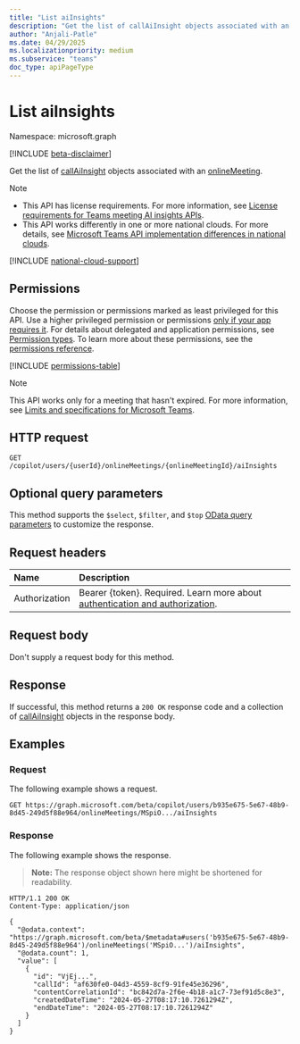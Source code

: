 ```yaml
---
title: "List aiInsights"
description: "Get the list of callAiInsight objects associated with an onlineMeeting."
author: "Anjali-Patle"
ms.date: 04/29/2025
ms.localizationpriority: medium
ms.subservice: "teams"
doc_type: apiPageType
---
```


# List aiInsights

Namespace: microsoft.graph

[!INCLUDE [beta-disclaimer](../../includes/beta-disclaimer.md)]

Get the list of [callAiInsight](../resources/callaiinsight.md) objects associated with an [onlineMeeting](../resources/onlinemeeting.md).

> [!NOTE]
> * This API has license requirements. For more information, see [License requirements for Teams meeting AI insights APIs](/graph/teams-licenses#license-requirements-for-teams-meeting-ai-insights-apis).
> * This API works differently in one or more national clouds. For more details, see [Microsoft Teams API implementation differences in national clouds](/graph/teamwork-national-cloud-differences).

[!INCLUDE [national-cloud-support](../../includes/global-only.md)]

## Permissions

Choose the permission or permissions marked as least privileged for this API. Use a higher privileged permission or permissions [only if your app requires it](/graph/permissions-overview#best-practices-for-using-microsoft-graph-permissions). For details about delegated and application permissions, see [Permission types](/graph/permissions-overview#permission-types). To learn more about these permissions, see the [permissions reference](/graph/permissions-reference).

<!-- {
  "blockType": "permissions",
  "name": "onlinemeeting-list-aiinsights-permissions"
}
-->
[!INCLUDE [permissions-table](../includes/permissions/onlinemeeting-list-aiinsights-permissions.md)]

> [!NOTE]
> This API works only for a meeting that hasn't expired. For more information, see [Limits and specifications for Microsoft Teams](/microsoftteams/limits-specifications-teams#meeting-expiration).

## HTTP request

<!-- {
  "blockType": "ignored"
}
-->

``` http
GET /copilot/users/{userId}/onlineMeetings/{onlineMeetingId}/aiInsights
```

## Optional query parameters

This method supports the `$select`, `$filter`, and `$top` [OData query parameters](/graph/query-parameters) to customize the response.

## Request headers

|Name|Description|
|:---|:---|
|Authorization|Bearer {token}. Required. Learn more about [authentication and authorization](/graph/auth/auth-concepts).|

## Request body

Don't supply a request body for this method.

## Response

If successful, this method returns a `200 OK` response code and a collection of [callAiInsight](../resources/callaiinsight.md) objects in the response body.

## Examples

### Request

The following example shows a request.

<!-- {
  "blockType": "request",
  "name": "list_callaiinsight",
  "sampleKeys": ["b935e675-5e67-48b9-8d45-249d5f88e964", "MSpiO..."]
}
-->
``` http
GET https://graph.microsoft.com/beta/copilot/users/b935e675-5e67-48b9-8d45-249d5f88e964/onlineMeetings/MSpiO.../aiInsights
```

### Response

The following example shows the response.

>**Note:** The response object shown here might be shortened for readability.

<!-- {
  "blockType": "response",
  "truncated": true,
  "@odata.type": "Collection(microsoft.graph.callAiInsight)"
}
-->

``` http
HTTP/1.1 200 OK
Content-Type: application/json

{
  "@odata.context": "https://graph.microsoft.com/beta/$metadata#users('b935e675-5e67-48b9-8d45-249d5f88e964')/onlineMeetings('MSpiO...')/aiInsights",
  "@odata.count": 1,
  "value": [
    {
      "id": "VjEj...",
      "callId": "af630fe0-04d3-4559-8cf9-91fe45e36296",
      "contentCorrelationId": "bc842d7a-2f6e-4b18-a1c7-73ef91d5c8e3",
      "createdDateTime": "2024-05-27T08:17:10.7261294Z",
      "endDateTime": "2024-05-27T08:17:10.7261294Z"
    }
  ]
}
```
